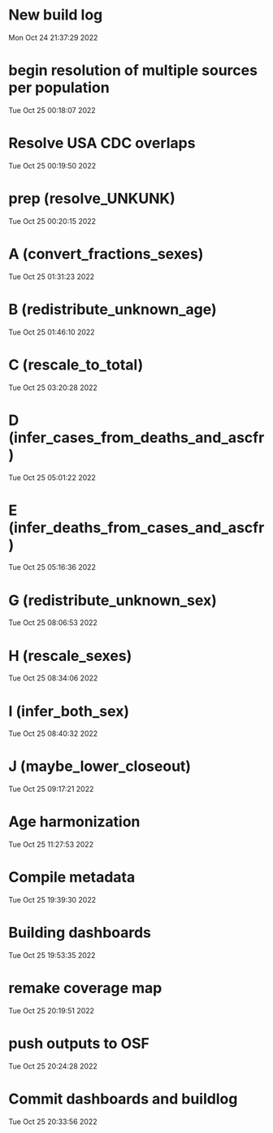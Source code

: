 
# New build log 
 Mon Oct 24 21:37:29 2022 


# begin resolution of multiple sources per population 
 Tue Oct 25 00:18:07 2022 


# Resolve USA CDC overlaps 
 Tue Oct 25 00:19:50 2022 


# prep (resolve_UNKUNK) 
 Tue Oct 25 00:20:15 2022 


# A (convert_fractions_sexes) 
 Tue Oct 25 01:31:23 2022 


# B (redistribute_unknown_age) 
 Tue Oct 25 01:46:10 2022 


# C (rescale_to_total) 
 Tue Oct 25 03:20:28 2022 


# D (infer_cases_from_deaths_and_ascfr) 
 Tue Oct 25 05:01:22 2022 


# E (infer_deaths_from_cases_and_ascfr) 
 Tue Oct 25 05:16:36 2022 


# G (redistribute_unknown_sex) 
 Tue Oct 25 08:06:53 2022 


# H (rescale_sexes) 
 Tue Oct 25 08:34:06 2022 


# I (infer_both_sex) 
 Tue Oct 25 08:40:32 2022 


# J (maybe_lower_closeout) 
 Tue Oct 25 09:17:21 2022 


# Age harmonization 
 Tue Oct 25 11:27:53 2022 


# Compile metadata 
 Tue Oct 25 19:39:30 2022 


# Building dashboards 
 Tue Oct 25 19:53:35 2022 


# remake coverage map 
 Tue Oct 25 20:19:51 2022 


# push outputs to OSF 
 Tue Oct 25 20:24:28 2022 


# Commit dashboards and buildlog 
 Tue Oct 25 20:33:56 2022 

